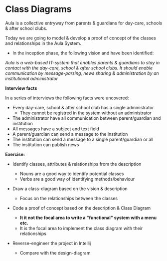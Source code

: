 # Class Diagrams

Aula is a collective entryway from parents & guardians for day-care, schools & after school clubs.

Today we are going to model & develop a proof of concept of the classes and relationships in the Aula System.

- In the inception phase, the following vision and have been identified:

*Aula is a web-based IT-system that enables parents & guardians to stay in contact with the day-care, school & after school clubs. It should enable communication by message-parsing, news sharing & administration by an institutional administrator*



**Interview facts**

In a series of interviews the following facts were uncovered:

- Every day-care, school & after school club has a single administrator
  - They cannot be registred in the system without an administrator
- The administrator have all communication between parent/guardian and institution
- All messages have a subject and text field
- A parent/guardian can send a message to the institution
- The institution can send a message to a single parent/guardian or all
- The institution can publish news



**Exercise:**

- Identify classes, attributes & relationships from the description
  - Nouns are a good way to identify potential classes
  - Verbs are a good way of identifying methods/behaviour
- Draw a class-diagram based on the vision & description
  - Focus on the relationships between the classes

- Code a proof of concept based on the description & Class Diagram
  - **It it not the focal area to write a "functional" system with a menu etc.**
  - It is the focal area to implement the class diagram with their relationships
- Reverse-engineer the project in Intellij
  - Compare with the design-diagram
